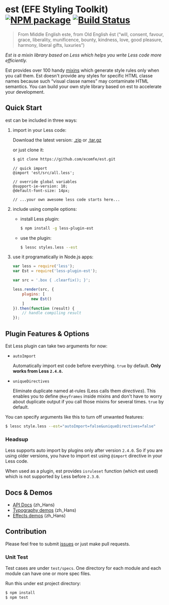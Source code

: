 est (EFE Styling Toolkit) [![NPM package](https://img.shields.io/npm/v/less-plugin-est.svg?style=flat-square)](https://www.npmjs.com/package/less-plugin-est) [![Build Status](https://api.travis-ci.org/ecomfe/est.svg?style=flat-square)](https://travis-ci.org/ecomfe/est)
===

> From Middle English este, from Old English ēst (“will, consent, favour, grace, liberality, munificence, bounty, kindness, love, good pleasure, harmony, liberal gifts, luxuries”)

*Est is a mixin library based on Less which helps you write Less code more efficiently.*

Est provides over 100 handy [mixins](http://lesscss.org/features/#mixins-feature) which generate style rules only when you call them. Est doesn't provide any styles for specific HTML classe names because such “visual classe names” may contaminate HTML semantics. You can build your own style library based on est to accelerate your development.


## Quick Start

est can be included in three ways:

1. import in your Less code:

    Download the latest version:
    [.zip](https://github.com/ecomfe/est/archive/master.zip) or [.tar.gz](https://github.com/ecomfe/est/archive/master.tar.gz)

    or just clone it:

    ```bash
    $ git clone https://github.com/ecomfe/est.git
    ```

    ```less
    // quick import
    @import 'est/src/all.less';

    // override global variables
    @support-ie-version: 10;
    @default-font-size: 14px;

    // ...your own awesome less code starts here...
    ```

2. include using compile options:

    * install Less plugin:

        ```bash
        $ npm install -g less-plugin-est
        ```

    * use the plugin:

        ```bash
        $ lessc styles.less --est
        ```

3. use it programatically in Node.js apps:

    ```js
    var less = require('less');
    var Est = require('less-plugin-est');

    var src = '.box { .clearfix(); }';

    less.render(src, {
        plugins: [
            new Est()
        ]
    }).then(function (result) {
        // handle compiling result
    });
    ```

## Plugin Features & Options

Est Less plugin can take two arguments for now:

* `autoImport`

    Automatically import est code before everything. `true` by default. **Only works from Less `2.4.0`.**
     

* `uniqueDirectives`

    Eliminate duplicate named at-rules (Less calls them *directives*). This enables you to define `@keyframes` inside mixins and don't have to worry about duplicate output if you call those mixins for several times. `true` by default.

You can specify arguments like this to turn off unwanted features:

```bash
$ lessc style.less --est="autoImport=false&uniqueDirectives=false"
```

### Headsup

Less supports auto import by plugins only after version `2.4.0`. So if you are using older versions, you have to import est using `@import` directive in your Less code.

When used as a plugin, est provides `isruleset` function (which est used) which is not supported by Less before `2.3.0`.


## Docs & Demos

* [API Docs](http://ecomfe.github.io/est/) (zh_Hans)
* [Typography demos](http://ecomfe.github.io/est/example/typography.html) (zh_Hans)
* [Effects demos](http://ecomfe.github.io/est/example/effects.html) (zh_Hans)


## Contribution

Please feel free to submit [issues](https://github.com/ecomfe/est/issues) or just make pull requests.

### Unit Test

Test cases are under `test/specs`. One directory for each module and each module can have one or more spec files.

Run this under est project directory:

```bash
$ npm install
$ npm test
```
